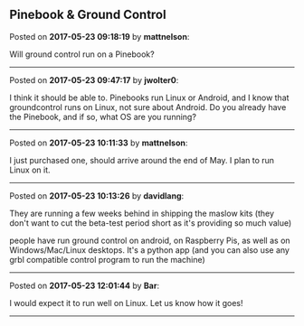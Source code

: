 ## Pinebook & Ground Control
Posted on **2017-05-23 09:18:19** by **mattnelson**:

Will ground control run on a Pinebook?

---

Posted on **2017-05-23 09:47:17** by **jwolter0**:

I think it should be able to.  Pinebooks run Linux or Android, and I know that groundcontrol runs on Linux, not sure about Android.  Do you already have the Pinebook, and if so, what OS are you running?

---

Posted on **2017-05-23 10:11:33** by **mattnelson**:

I just purchased one, should arrive around the end of May.  I plan to run Linux on it.

---

Posted on **2017-05-23 10:13:26** by **davidlang**:

They are running a few weeks behind in shipping the maslow kits (they don't want to cut the beta-test period short as it's providing so much value)



people have run ground control on android, on Raspberry Pis, as well as on Windows/Mac/Linux desktops. It's a python app (and you can also use any grbl compatible control program to run the machine)

---

Posted on **2017-05-23 12:01:44** by **Bar**:

I would expect it to run well on Linux. Let us know how it goes!

---


